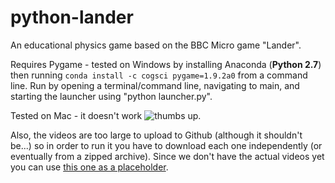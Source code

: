 # python-lander
An educational physics game based on the BBC Micro game "Lander".

Requires Pygame - tested on Windows by installing Anaconda (**Python 2.7**) then running `conda install -c cogsci pygame=1.9.2a0` from a command line. Run by opening a terminal/command line, navigating to main, and starting the launcher using "python launcher.py".

Tested on Mac - it doesn't work ![thumbs up](http://pix.iemoji.com/phan33/0474.png).

Also, the videos are too large to upload to Github (although it shouldn't be...) so in order to run it you have to download each one independently (or eventually from a zipped archive). Since we don't have the actual videos yet you can use [this one as a placeholder](https://drive.google.com/file/d/0B2_EiDYUhSXpblJXSkhUVHZrc3c/view?usp=sharing).
